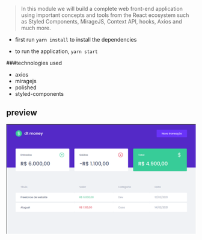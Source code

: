 > In this module we will build a complete web front-end application using important concepts and tools
from the React ecosystem such as Styled Components, MirageJS, Context API, hooks, Axios and much more.

* first run ```yarn install```
to install the dependencies

* to run the application, ```yarn start```

###technologies used
* axios
* miragejs
* polished
* styled-components

## preview

![dt-money](demo.png)